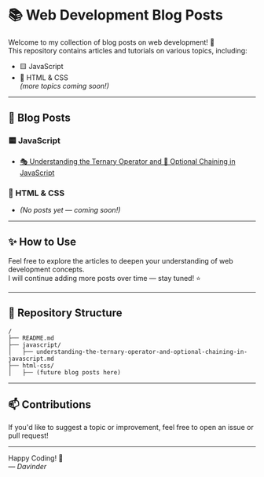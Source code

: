 # 📚 Web Development Blog Posts

Welcome to my collection of blog posts on web development! 🚀  
This repository contains articles and tutorials on various topics, including:

- 🟨 JavaScript
- 🎨 HTML & CSS  
*(more topics coming soon!)*

---

## 📖 Blog Posts

### 🟨 JavaScript

- [🎭 Understanding the Ternary Operator and 🔗 Optional Chaining in JavaScript](javascript/understanding-the-ternary-operator-and-optional-chaining-in-javascript.md)

### 🎨 HTML & CSS

- *(No posts yet — coming soon!)*

---

## ✨ How to Use

Feel free to explore the articles to deepen your understanding of web development concepts.  
I will continue adding more posts over time — stay tuned! ⭐

---

## 📌 Repository Structure

```
/
├── README.md
├── javascript/
│   ├── understanding-the-ternary-operator-and-optional-chaining-in-javascript.md
├── html-css/
│   ├── (future blog posts here)
```

---

## 📫 Contributions

If you'd like to suggest a topic or improvement, feel free to open an issue or pull request!

---

Happy Coding! 🎉  
*— Davinder*  

